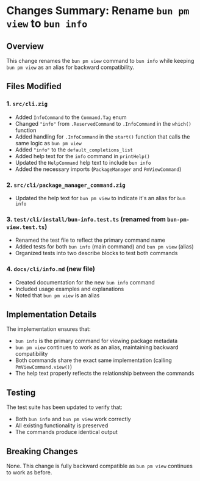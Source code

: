 # Changes Summary: Rename `bun pm view` to `bun info`

## Overview

This change renames the `bun pm view` command to `bun info` while keeping `bun pm view` as an alias for backward compatibility.

## Files Modified

### 1. `src/cli.zig`

- Added `InfoCommand` to the `Command.Tag` enum
- Changed `"info"` from `.ReservedCommand` to `.InfoCommand` in the `which()` function
- Added handling for `.InfoCommand` in the `start()` function that calls the same logic as `bun pm view`
- Added `"info"` to the `default_completions_list`
- Added help text for the `info` command in `printHelp()`
- Updated the `HelpCommand` help text to include `bun info`
- Added the necessary imports (`PackageManager` and `PmViewCommand`)

### 2. `src/cli/package_manager_command.zig`

- Updated the help text for `bun pm view` to indicate it's an alias for `bun info`

### 3. `test/cli/install/bun-info.test.ts` (renamed from `bun-pm-view.test.ts`)

- Renamed the test file to reflect the primary command name
- Added tests for both `bun info` (main command) and `bun pm view` (alias)
- Organized tests into two describe blocks to test both commands

### 4. `docs/cli/info.md` (new file)

- Created documentation for the new `bun info` command
- Included usage examples and explanations
- Noted that `bun pm view` is an alias

## Implementation Details

The implementation ensures that:

- `bun info` is the primary command for viewing package metadata
- `bun pm view` continues to work as an alias, maintaining backward compatibility
- Both commands share the exact same implementation (calling `PmViewCommand.view()`)
- The help text properly reflects the relationship between the commands

## Testing

The test suite has been updated to verify that:

- Both `bun info` and `bun pm view` work correctly
- All existing functionality is preserved
- The commands produce identical output

## Breaking Changes

None. This change is fully backward compatible as `bun pm view` continues to work as before.
